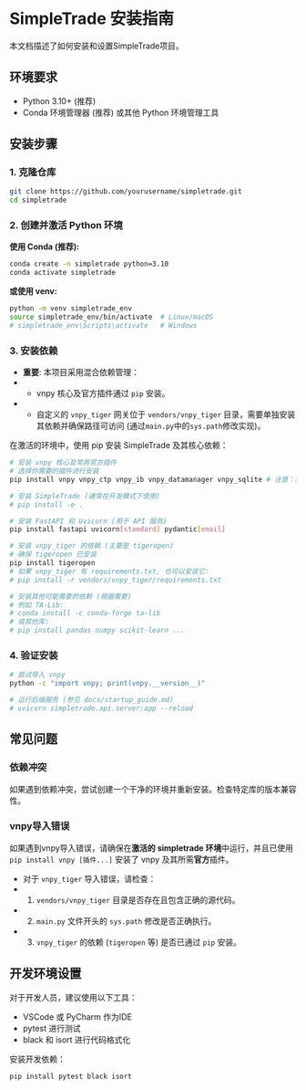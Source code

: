# SimpleTrade 安装指南

本文档描述了如何安装和设置SimpleTrade项目。

## 环境要求

- Python 3.10+ (推荐)
- Conda 环境管理器 (推荐) 或其他 Python 环境管理工具

## 安装步骤

### 1. 克隆仓库

```bash
git clone https://github.com/yourusername/simpletrade.git
cd simpletrade
```

### 2. 创建并激活 Python 环境

**使用 Conda (推荐):**
```bash
conda create -n simpletrade python=3.10
conda activate simpletrade
```

**或使用 venv:**
```bash
python -m venv simpletrade_env
source simpletrade_env/bin/activate  # Linux/macOS
# simpletrade_env\Scripts\activate   # Windows
```

### 3. 安装依赖

+ **重要**: 本项目采用混合依赖管理：
+ - vnpy 核心及官方插件通过 `pip` 安装。
+ - 自定义的 `vnpy_tiger` 网关位于 `vendors/vnpy_tiger` 目录，需要单独安装其依赖并确保路径可访问 (通过`main.py`中的`sys.path`修改实现)。

在激活的环境中，使用 pip 安装 SimpleTrade 及其核心依赖：

```bash
# 安装 vnpy 核心及常用官方插件
# 选择你需要的插件进行安装
pip install vnpy vnpy_ctp vnpy_ib vnpy_datamanager vnpy_sqlite # 注意：移除了 vnpy_tiger

# 安装 SimpleTrade (通常在开发模式下使用)
# pip install -e .

# 安装 FastAPI 和 Uvicorn (用于 API 服务)
pip install fastapi uvicorn[standard] pydantic[email]

# 安装 vnpy_tiger 的依赖 (主要是 tigeropen)
# 确保 tigeropen 已安装
pip install tigeropen
# 如果 vnpy_tiger 有 requirements.txt, 也可以安装它:
# pip install -r vendors/vnpy_tiger/requirements.txt

# 安装其他可能需要的依赖 (根据需要)
# 例如 TA-Lib:
# conda install -c conda-forge ta-lib
# 或其他库:
# pip install pandas numpy scikit-learn ...
```

### 4. 验证安装

```bash
# 尝试导入 vnpy
python -c "import vnpy; print(vnpy.__version__)"

# 运行后端服务 (参见 docs/startup_guide.md)
# uvicorn simpletrade.api.server:app --reload
```

## 常见问题

### 依赖冲突

如果遇到依赖冲突，尝试创建一个干净的环境并重新安装。检查特定库的版本兼容性。

### vnpy导入错误

如果遇到vnpy导入错误，请确保在**激活的 simpletrade 环境**中运行，并且已使用 `pip install vnpy [插件...]` 安装了 vnpy 及其所需**官方**插件。

+ 对于 `vnpy_tiger` 导入错误，请检查：
+ 1. `vendors/vnpy_tiger` 目录是否存在且包含正确的源代码。
+ 2. `main.py` 文件开头的 `sys.path` 修改是否正确执行。
+ 3. `vnpy_tiger` 的依赖 (`tigeropen` 等) 是否已通过 `pip` 安装。

## 开发环境设置

对于开发人员，建议使用以下工具：

- VSCode 或 PyCharm 作为IDE
- pytest 进行测试
- black 和 isort 进行代码格式化

安装开发依赖：

```bash
pip install pytest black isort
```
